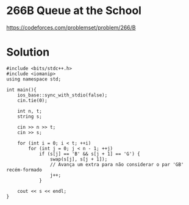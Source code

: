 # 266B	Queue at the School

https://codeforces.com/problemset/problem/266/B

# Solution

```
#include <bits/stdc++.h>
#include <iomanip>
using namespace std;

int main(){
    ios_base::sync_with_stdio(false);
    cin.tie(0);

    int n, t;
    string s;

    cin >> n >> t;
    cin >> s;

    for (int i = 0; i < t; ++i)
        for (int j = 0; j < n - 1; ++j)
            if (s[j] == 'B' && s[j + 1] == 'G') {
                swap(s[j], s[j + 1]);
                // Avança um extra para não considerar o par 'GB' recém-formado
                j++;
            }

    cout << s << endl;
}
```